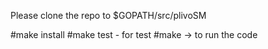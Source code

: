 Please clone the repo to $GOPATH/src/plivoSM

#make install 
#make test - for test
#make -> to run the code